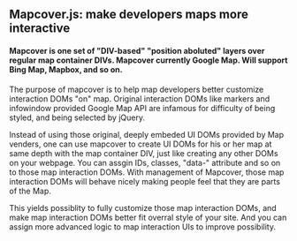 ## Mapcover.js: make developers maps more interactive 
####  Mapcover is one set of "DIV-based" "position aboluted" layers over regular map container DIVs. Mapcover currently Google Map. Will support Bing Map, Mapbox, and so on. 
The purpose of mapcover is to help map developers better customize interaction DOMs "on" map.
Original interaction DOMs like markers and infowindow provided Google Map API are infamous for difficulty of being styled, and being selected by jQuery. 

Instead of using those original, deeply embeded UI DOMs provided by Map venders, one can use mapcover to create UI DOMs for his or her map at same depth with the map container DIV, just like creating any other DOMs on your webpage. You can assgin IDs, classes, "data-" attribute and so on to those map interaction DOMs. With management of Mapcover, those map interaction DOMs will behave nicely making people feel that they are parts of the Map.

This yields possiblity to fully customize those map interaction DOMs, and make map interaction DOMs better fit overral style of your site. And you can assign more advanced logic to map interaction UIs to improve possibility.
